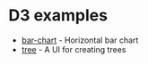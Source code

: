 D3 examples
===========

- [bar-chart](./bar-chart) - Horizontal bar chart
- [tree](./tree) - A UI for creating trees
